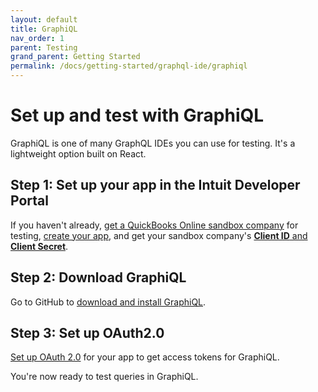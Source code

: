 ```yaml
---
layout: default
title: GraphiQL
nav_order: 1
parent: Testing
grand_parent: Getting Started
permalink: /docs/getting-started/graphql-ide/graphiql
---
```


# Set up and test with GraphiQL 

GraphiQL is one of many GraphQL IDEs you can use for testing. It's a lightweight option built on React.

## Step 1: Set up your app in the Intuit Developer Portal

If you haven't already, [get a QuickBooks Online sandbox company](../authentication/) for testing, [create your app](../authentication/), and get your sandbox company's [**Client ID** and **Client Secret**](../authentication/).

## Step 2: Download GraphiQL

Go to GitHub to [download and install GraphiQL](https://github.com/skevy/graphiql-app).

## Step 3: Set up OAuth2.0
[Set up OAuth 2.0](https://developer.intuit.com/app/developer/qbo/docs/develop/authentication-and-authorization) for your app to get access tokens for GraphiQL.

You're now ready to test queries in GraphiQL. 